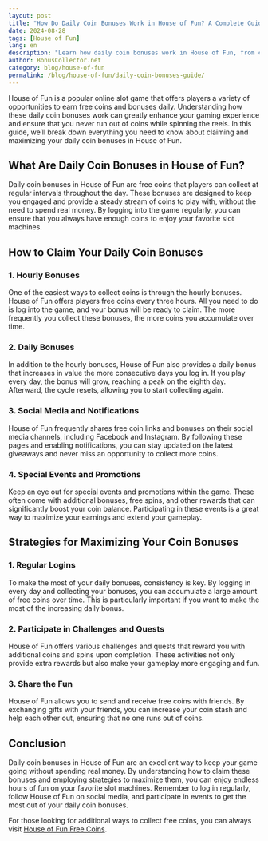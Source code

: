 ```yaml
---
layout: post  
title: "How Do Daily Coin Bonuses Work in House of Fun? A Complete Guide"  
date: 2024-08-28  
tags: [House of Fun]  
lang: en  
description: "Learn how daily coin bonuses work in House of Fun, from claiming hourly rewards to maximizing your free spins. Get the most out of your gameplay with our complete guide."  
author: BonusCollector.net  
category: blog/house-of-fun  
permalink: /blog/house-of-fun/daily-coin-bonuses-guide/
---
```


House of Fun is a popular online slot game that offers players a variety of opportunities to earn free coins and bonuses daily. Understanding how these daily coin bonuses work can greatly enhance your gaming experience and ensure that you never run out of coins while spinning the reels. In this guide, we’ll break down everything you need to know about claiming and maximizing your daily coin bonuses in House of Fun.

## What Are Daily Coin Bonuses in House of Fun?

Daily coin bonuses in House of Fun are free coins that players can collect at regular intervals throughout the day. These bonuses are designed to keep you engaged and provide a steady stream of coins to play with, without the need to spend real money. By logging into the game regularly, you can ensure that you always have enough coins to enjoy your favorite slot machines.

## How to Claim Your Daily Coin Bonuses

### 1. **Hourly Bonuses**
One of the easiest ways to collect coins is through the hourly bonuses. House of Fun offers players free coins every three hours. All you need to do is log into the game, and your bonus will be ready to claim. The more frequently you collect these bonuses, the more coins you accumulate over time.

### 2. **Daily Bonuses**
In addition to the hourly bonuses, House of Fun also provides a daily bonus that increases in value the more consecutive days you log in. If you play every day, the bonus will grow, reaching a peak on the eighth day. Afterward, the cycle resets, allowing you to start collecting again.

### 3. **Social Media and Notifications**
House of Fun frequently shares free coin links and bonuses on their social media channels, including Facebook and Instagram. By following these pages and enabling notifications, you can stay updated on the latest giveaways and never miss an opportunity to collect more coins.

### 4. **Special Events and Promotions**
Keep an eye out for special events and promotions within the game. These often come with additional bonuses, free spins, and other rewards that can significantly boost your coin balance. Participating in these events is a great way to maximize your earnings and extend your gameplay.

## Strategies for Maximizing Your Coin Bonuses

### 1. **Regular Logins**
To make the most of your daily bonuses, consistency is key. By logging in every day and collecting your bonuses, you can accumulate a large amount of free coins over time. This is particularly important if you want to make the most of the increasing daily bonus.

### 2. **Participate in Challenges and Quests**
House of Fun offers various challenges and quests that reward you with additional coins and spins upon completion. These activities not only provide extra rewards but also make your gameplay more engaging and fun.

### 3. **Share the Fun**
House of Fun allows you to send and receive free coins with friends. By exchanging gifts with your friends, you can increase your coin stash and help each other out, ensuring that no one runs out of coins.

## Conclusion

Daily coin bonuses in House of Fun are an excellent way to keep your game going without spending real money. By understanding how to claim these bonuses and employing strategies to maximize them, you can enjoy endless hours of fun on your favorite slot machines. Remember to log in regularly, follow House of Fun on social media, and participate in events to get the most out of your daily coin bonuses.

For those looking for additional ways to collect free coins, you can always visit [House of Fun Free Coins](https://bonuscollector.net/house-of-fun-free-coins/).